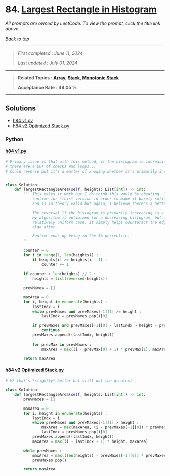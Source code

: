 # 84. [Largest Rectangle in Histogram](<https://leetcode.com/problems/largest-rectangle-in-histogram>)

*All prompts are owned by LeetCode. To view the prompt, click the title link above.*

*[Back to top](<../README.md>)*

------

> *First completed : June 11, 2024*
>
> *Last updated : July 01, 2024*

------

> **Related Topics** : **[Array](<by_topic/Array.md>), [Stack](<by_topic/Stack.md>), [Monotonic Stack](<by_topic/Monotonic Stack.md>)**
>
> **Acceptance Rate** : **48.05 %**

------

## Solutions

- [h84 v1.py](<../my-submissions/h84 v1.py>)
- [h84 v2 Optimized Stack.py](<../my-submissions/h84 v2 Optimized Stack.py>)
### Python
#### [h84 v1.py](<../my-submissions/h84 v1.py>)
```Python
# Primary issue is that with this method, if the histogram is increasing only, then
# there are a LOT of checks and loops...
# Could reverse but it's a matter of knowing whether it's primarily increasing or decreasing.


class Solution:
    def largestRectangleArea(self, heights: List[int]) -> int:
        ''' This makes it work but I do think this would be cheating. It does improve 
            runtime for *this* version in order to make it barely satisfy the necessary runtime
            and is in theory valid but again, I believe there's a better solution I need to find.

            The reversal if the histogram is primarily increasing is a good way to reduce runtime since
            my algorithm is optimized for a decreasing histogram, but it overall does little for a 
            relatively uniform case. It simply helps counteract the edge case for what I designed my
            algo after.

            Runtime ends up being in the 5% percentile.
        '''
        
        counter = 0
        for i in range(1, len(heights)) :
            if heights[i] >= heights[i - 1] :
                counter += 1
        
        if counter > len(heights) // 2 :
            heights = list(reversed(heights))
        
        prevMaxes = []

        maxArea = 0
        for i, height in enumerate(heights) :
            lastIndx = i
            while prevMaxes and prevMaxes[-1][1] >= height :
                lastIndx = prevMaxes.pop()[0]
        
            if prevMaxes and prevMaxes[-1][0] - lastIndx > height - prevMaxes[-1][1] :
                continue
            prevMaxes.append((lastIndx, height))
            
            for prevMax in prevMaxes :
                maxArea = max((i - prevMax[0] + 1) * prevMax[1], maxArea)
            
        return maxArea

```

#### [h84 v2 Optimized Stack.py](<../my-submissions/h84 v2 Optimized Stack.py>)
```Python
# V2 that's *slightly* better but still not the greatest

class Solution:
    def largestRectangleArea(self, heights: List[int]) -> int:
        prevMaxes = []

        maxArea = 0
        for i, height in enumerate(heights) :
            lastIndx = i
            while prevMaxes and prevMaxes[-1][1] > height :
                maxArea = max(maxArea, (i - prevMaxes[-1][0]) * prevMaxes[-1][1])
                lastIndx = prevMaxes.pop()[0]
            prevMaxes.append((lastIndx, height))
            maxArea = max((i - lastIndx + 1) * height, maxArea)

        while prevMaxes :
            maxArea = max((len(heights) - prevMaxes[-1][0]) * prevMaxes[-1][1], maxArea)
            prevMaxes.pop()

        return maxArea

```


